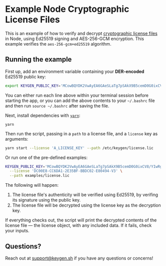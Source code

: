 # Example Node Cryptographic License Files

This is an example of how to verify and decrypt [cryptographic license files](https://keygen.sh/docs/api/cryptography/#cryptographic-lic)
in Node, using Ed25519 signing and AES-256-GCM encryption. This example
verifies the `aes-256-gcm+ed25519` algorithm.

## Running the example

First up, add an environment variable containing your **DER-encoded** Ed25519 public key:

```bash
export KEYGEN_PUBLIC_KEY='MCowBQYDK2VwAyEA6GAeSLaTg7pSAkX9B5cemD0G0ixCV8/YIwRgFHnO54g='
```

You can either run each line above within your terminal session before
starting the app, or you can add the above contents to your `~/.bashrc`
file and then run `source ~/.bashrc` after saving the file.

Next, install dependencies with [`yarn`](https://yarnpkg.com):

```
yarn
```

Then run the script, passing in a `path` to a license file, and a `license`
key as arguments:

```bash
yarn start --license 'A_LICENSE_KEY' --path /etc/keygen/license.lic
```

Or run one of the pre-defined examples:

```bash
KEYGEN_PUBLIC_KEY='MCowBQYDK2VwAyEA6GAeSLaTg7pSAkX9B5cemD0G0ixCV8/YIwRgFHnO54g=' yarn start \
  --license 'DC00E8-CC6DA1-2E35BF-BBDC02-E80494-V3' \
  --path examples/license.lic
```

The following will happen:

1. The license file's authenticity will be verified using Ed25519, by verifing
   its signature using the public key.
1. The license file will be decrypted using the license key
   as the decryption key.

If everything checks out, the script will print the decrypted contents of
the license file — the license object, with any included data. If it
fails, check your inputs.

## Questions?

Reach out at [support@keygen.sh](mailto:support@keygen.sh) if you have any
questions or concerns!
